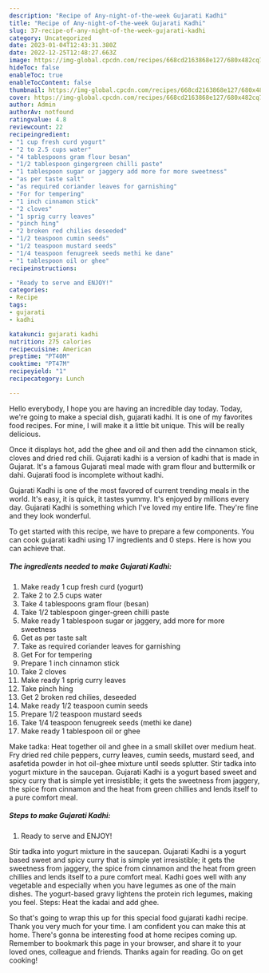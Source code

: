 ```yaml
---
description: "Recipe of Any-night-of-the-week Gujarati Kadhi"
title: "Recipe of Any-night-of-the-week Gujarati Kadhi"
slug: 37-recipe-of-any-night-of-the-week-gujarati-kadhi
category: Uncategorized
date: 2023-01-04T12:43:31.380Z
date: 2022-12-25T12:48:27.663Z
image: https://img-global.cpcdn.com/recipes/668cd2163868e127/680x482cq70/gujarati-kadhi-recipe-main-photo.jpg
hideToc: false
enableToc: true
enableTocContent: false
thumbnail: https://img-global.cpcdn.com/recipes/668cd2163868e127/680x482cq70/gujarati-kadhi-recipe-main-photo.jpg
cover: https://img-global.cpcdn.com/recipes/668cd2163868e127/680x482cq70/gujarati-kadhi-recipe-main-photo.jpg
author: Admin
authorAv: notfound
ratingvalue: 4.8
reviewcount: 22
recipeingredient:
- "1 cup fresh curd yogurt"
- "2 to 2.5 cups water"
- "4 tablespoons gram flour besan"
- "1/2 tablespoon gingergreen chilli paste"
- "1 tablespoon sugar or jaggery add more for more sweetness"
- "as per taste salt"
- "as required coriander leaves for garnishing"
- "For for tempering"
- "1 inch cinnamon stick"
- "2 cloves"
- "1 sprig curry leaves"
- "pinch hing"
- "2 broken red chilies deseeded"
- "1/2 teaspoon cumin seeds"
- "1/2 teaspoon mustard seeds"
- "1/4 teaspoon fenugreek seeds methi ke dane"
- "1 tablespoon oil or ghee"
recipeinstructions:

- "Ready to serve and ENJOY!"
categories:
- Recipe
tags:
- gujarati
- kadhi

katakunci: gujarati kadhi 
nutrition: 275 calories
recipecuisine: American
preptime: "PT40M"
cooktime: "PT47M"
recipeyield: "1"
recipecategory: Lunch

---
```



Hello everybody, I hope you are having an incredible day today. Today, we're going to make a special dish, gujarati kadhi. It is one of my favorites food recipes. For mine, I will make it a little bit unique. This will be really delicious.

Once it displays hot, add the ghee and oil and then add the cinnamon stick, cloves and dried red chili. Gujarati kadhi is a version of kadhi that is made in Gujarat. It&#39;s a famous Gujarati meal made with gram flour and buttermilk or dahi. Gujarati food is incomplete without kadhi.

Gujarati Kadhi is one of the most favored of current trending meals in the world. It's easy, it is quick, it tastes yummy. It's enjoyed by millions every day. Gujarati Kadhi is something which I've loved my entire life. They're fine and they look wonderful.


To get started with this recipe, we have to prepare a few components. You can cook gujarati kadhi using 17 ingredients and 0 steps. Here is how you can achieve that.

<!--inarticleads1-->

##### The ingredients needed to make Gujarati Kadhi:

1. Make ready 1 cup fresh curd (yogurt)
1. Take 2 to 2.5 cups water
1. Take 4 tablespoons gram flour (besan)
1. Take 1/2 tablespoon ginger-green chilli paste
1. Make ready 1 tablespoon sugar or jaggery, add more for more sweetness
1. Get as per taste salt
1. Take as required coriander leaves for garnishing
1. Get For for tempering
1. Prepare 1 inch cinnamon stick
1. Take 2 cloves
1. Make ready 1 sprig curry leaves
1. Take pinch hing
1. Get 2 broken red chilies, deseeded
1. Make ready 1/2 teaspoon cumin seeds
1. Prepare 1/2 teaspoon mustard seeds
1. Take 1/4 teaspoon fenugreek seeds (methi ke dane)
1. Make ready 1 tablespoon oil or ghee


Make tadka: Heat together oil and ghee in a small skillet over medium heat. Fry dried red chile peppers, curry leaves, cumin seeds, mustard seed, and asafetida powder in hot oil-ghee mixture until seeds splutter. Stir tadka into yogurt mixture in the saucepan. Gujarati Kadhi is a yogurt based sweet and spicy curry that is simple yet irresistible; it gets the sweetness from jaggery, the spice from cinnamon and the heat from green chillies and lends itself to a pure comfort meal. 

<!--inarticleads2-->

##### Steps to make Gujarati Kadhi:


1. Ready to serve and ENJOY!

Stir tadka into yogurt mixture in the saucepan. Gujarati Kadhi is a yogurt based sweet and spicy curry that is simple yet irresistible; it gets the sweetness from jaggery, the spice from cinnamon and the heat from green chillies and lends itself to a pure comfort meal. Kadhi goes well with any vegetable and especially when you have legumes as one of the main dishes. The yogurt-based gravy lightens the protein rich legumes, making you feel. Steps: Heat the kadai and add ghee. 

So that's going to wrap this up for this special food gujarati kadhi recipe. Thank you very much for your time. I am confident you can make this at home. There's gonna be interesting food at home recipes coming up. Remember to bookmark this page in your browser, and share it to your loved ones, colleague and friends. Thanks again for reading. Go on get cooking!
